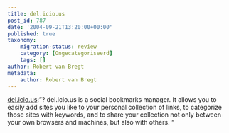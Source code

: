 ```yaml
---
title: del.icio.us
post_id: 787
date: '2004-09-21T13:20:00+00:00'
published: true
taxonomy:
    migration-status: review
    category: [Ongecategoriseerd]
    tags: []
author: Robert van Bregt
metadata:
    author: Robert van Bregt
---
```

[del.icio.us](https://web.archive.org/web/20050207105915/http://del.icio.us/doc/about):”? del.icio.us is a social bookmarks manager. It allows you to easily add sites you like to your personal collection of links, to categorize those sites with keywords, and to share your collection not only between your own browsers and machines, but also with others. “